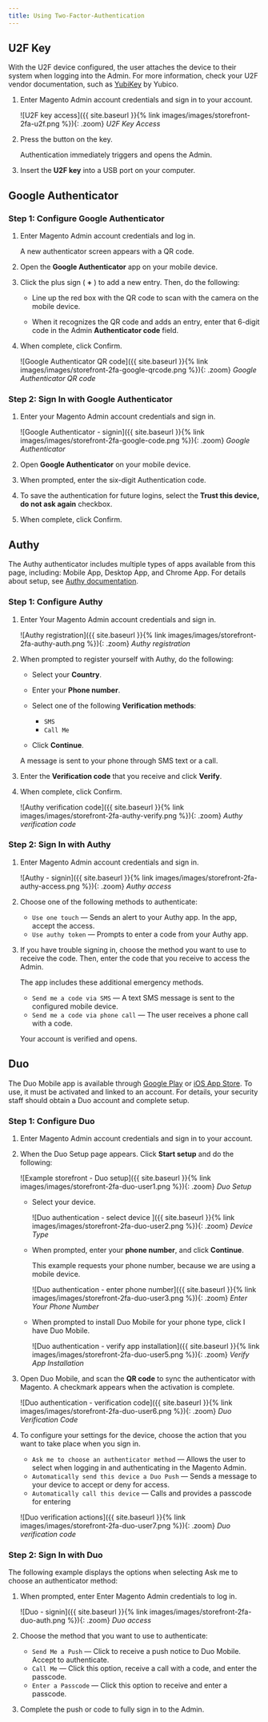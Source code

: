 ```yaml
---
title: Using Two-Factor-Authentication
---
```


## U2F Key

With the U2F device configured, the user attaches the device to their system when logging into the Admin. For more information, check your U2F vendor documentation, such as [YubiKey][1] by Yubico.

1. Enter Magento Admin account credentials and sign in to your account.

    ![U2F key access]({{ site.baseurl }}{% link images/images/storefront-2fa-u2f.png %}){: .zoom}
    _U2F Key Access_

1. Press the button on the key.

   Authentication immediately triggers and opens the Admin.

1. Insert the **U2F key** into a USB port on your computer.

## Google Authenticator

### Step 1: Configure Google Authenticator

1. Enter Magento Admin account credentials and log in.

    A new authenticator screen appears with a QR code.

1. Open the **Google Authenticator** app on your mobile device.

1. Click the plus sign ( **+** ) to add a new entry. Then, do the following:

    - Line up the red box with the QR code to scan with the camera on the mobile device.

    - When it recognizes the QR code and adds an entry, enter that 6-digit code in the Admin **Authenticator code** field.

1. When complete, click <span class="btn">Confirm</span>.

    ![Google Authenticator QR code]({{ site.baseurl }}{% link images/images/storefront-2fa-google-qrcode.png %}){: .zoom}
    _Google Authenticator QR code_

### Step 2: Sign In with Google Authenticator

1. Enter your Magento Admin account credentials and sign in.

    ![Google Authenticator - signin]({{ site.baseurl }}{% link images/images/storefront-2fa-google-code.png %}){: .zoom}
    _Google Authenticator_

1. Open **Google Authenticator** on your mobile device.

1. When prompted, enter the six-digit Authentication code.

1. To save the authentication for future logins, select the **Trust this device, do not ask again** checkbox.

1. When complete, click <span class="btn">Confirm</span>.

## Authy

The Authy authenticator includes multiple types of apps available from this page, including: Mobile App, Desktop App, and Chrome App. For details about setup, see [Authy documentation][2].

### Step 1: Configure Authy

1. Enter Your Magento Admin account credentials and sign in.

    ![Authy registration]({{ site.baseurl }}{% link images/images/storefront-2fa-authy-auth.png %}){: .zoom}
    _Authy registration_

1. When prompted to register yourself with Authy, do the following:

    - Select your **Country**.

    - Enter your **Phone number**.

    - Select one of the following **Verification methods**:

      - `SMS`
      - `Call Me`

    - Click **Continue**.

    A message is sent to your phone through SMS text or a call.

1. Enter the **Verification code** that you receive and click **Verify**.

1. When complete, click <span class="btn">Confirm</span>.

    ![Authy verification code]({{ site.baseurl }}{% link images/images/storefront-2fa-authy-verify.png %}){: .zoom}
    _Authy verification code_

### Step 2: Sign In with Authy

1. Enter Magento Admin account credentials and sign in.

    ![Authy - signin]({{ site.baseurl }}{% link images/images/storefront-2fa-authy-access.png %}){: .zoom}
    _Authy access_

1. Choose one of the following methods to authenticate:

    - `Use one touch` — Sends an alert to your Authy app. In the app, accept the access.
    - `Use authy token` — Prompts to enter a code from your Authy app.

1. If you have trouble signing in, choose the method you want to use to receive the code. Then, enter the code that you receive to access the Admin.

    The app includes these additional emergency methods.

    - `Send me a code via SMS` — A text SMS message is sent to the configured mobile device.
    - `Send me a code via phone call` — The user receives a phone call with a code.

    Your account is verified and opens.

## Duo

The Duo Mobile app is available through [Google Play][3] or [iOS App Store][4]. To use, it must be activated and linked to an account. For details, your security staff should obtain a Duo account and complete setup.

### Step 1: Configure Duo

1. Enter Magento Admin account credentials and sign in to your account.

1. When the Duo Setup page appears. Click **Start setup** and do the following:

    ![Example storefront - Duo setup]({{ site.baseurl }}{% link images/images/storefront-2fa-duo-user1.png %}){: .zoom}
    _Duo Setup_

    - Select your device.

        ![Duo authentication - select device ]({{ site.baseurl }}{% link images/images/storefront-2fa-duo-user2.png %}){: .zoom}
        _Device Type_

    - When prompted, enter your **phone number**, and click **Continue**.

        This example requests your phone number, because we are using a mobile device.

        ![Duo authentication - enter phone number]({{ site.baseurl }}{% link images/images/storefront-2fa-duo-user3.png %}){: .zoom}
        _Enter Your Phone Number_

    - When prompted to install Duo Mobile for your phone type, click <span class="btn">I have Duo Mobile</span>.

        ![Duo authentication - verify app installation]({{ site.baseurl }}{% link images/images/storefront-2fa-duo-user5.png %}){: .zoom}
        _Verify App Installation_

1. Open Duo Mobile, and scan the **QR code** to sync the authenticator with Magento. A checkmark appears when the activation is complete.

    ![Duo authentication - verification code]({{ site.baseurl }}{% link images/images/storefront-2fa-duo-user6.png %}){: .zoom}
    _Duo Verification Code_

1. To configure your settings for the device, choose the action that you want to take place when you sign in.

    - `Ask me to choose an authenticator method` — Allows the user to select when logging in and authenticating in the Magento Admin.
    - `Automatically send this device a Duo Push` — Sends a message to your device to accept or deny for access.
    - `Automatically call this device` — Calls and provides a passcode for entering

    ![Duo verification actions]({{ site.baseurl }}{% link images/images/storefront-2fa-duo-user7.png %}){: .zoom}
    _Duo verification code_

### Step 2: Sign In with Duo

The following example displays the options when selecting Ask me to choose an authenticator method:

1. When prompted, enter Enter Magento Admin credentials to log in.

    ![Duo - signin]({{ site.baseurl }}{% link images/images/storefront-2fa-duo-auth.png %}){: .zoom}
    _Duo access_

1. Choose the method that you want to use to authenticate:

    - `Send Me a Push` — Click to receive a push notice to Duo Mobile. Accept to authenticate.
    - `Call Me` — Click this option, receive a call with a code, and enter the passcode.
    - `Enter a Passcode` — Click this option to receive and enter a passcode.

1. Complete the push or code to fully sign in to the Admin.

[1]: https://support.yubico.com/support/solutions/articles/15000006417-getting-started-with-your-yubikey
[2]: https://authy.com/features/setup/
[3]: https://play.google.com/store/apps/details?id=com.duosecurity.duomobile&amp;hl=en_US
[4]: https://itunes.apple.com/us/app/duo-mobile/id422663827?mt=8
